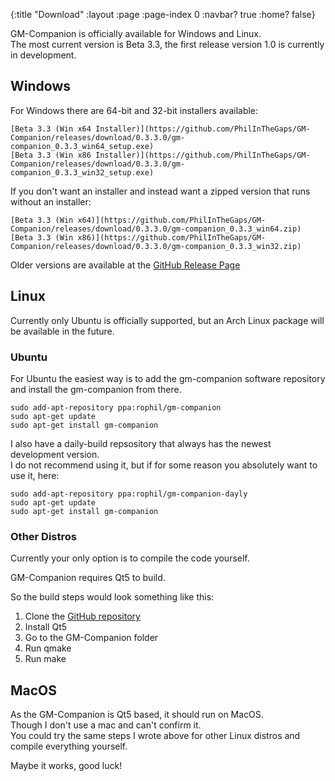 {:title      "Download"
 :layout     :page
 :page-index 0
 :navbar?    true
 :home?      false}
 
GM-Companion is officially available for Windows and Linux.  
The most current version is Beta 3.3, the first release version 1.0 is currently in development.

## Windows

For Windows there are 64-bit and 32-bit installers available:

	[Beta 3.3 (Win x64 Installer)](https://github.com/PhilInTheGaps/GM-Companion/releases/download/0.3.3.0/gm-companion_0.3.3_win64_setup.exe)  
	[Beta 3.3 (Win x86 Installer)](https://github.com/PhilInTheGaps/GM-Companion/releases/download/0.3.3.0/gm-companion_0.3.3_win32_setup.exe)  
	
If you don't want an installer and instead want a zipped version that runs without an installer:

	[Beta 3.3 (Win x64)](https://github.com/PhilInTheGaps/GM-Companion/releases/download/0.3.3.0/gm-companion_0.3.3_win64.zip)  
	[Beta 3.3 (Win x86)](https://github.com/PhilInTheGaps/GM-Companion/releases/download/0.3.3.0/gm-companion_0.3.3_win32.zip)  
	
Older versions are available at the [GitHub Release Page](https://github.com/PhilInTheGaps/GM-Companion/releases)  


## Linux

Currently only Ubuntu is officially supported, but an Arch Linux package will be available in the future.

### Ubuntu

For Ubuntu the easiest way is to add the gm-companion software repository and install the gm-companion from there.

```
sudo add-apt-repository ppa:rophil/gm-companion  
sudo apt-get update  
sudo apt-get install gm-companion  
```

I also have a daily-build repsository that always has the newest development version.  
I do not recommend using it, but if for some reason you absolutely want to use it, here:  


```
sudo add-apt-repository ppa:rophil/gm-companion-dayly  
sudo apt-get update  
sudo apt-get install gm-companion  
```

### Other Distros

Currently your only option is to compile the code yourself.  


GM-Companion requires Qt5 to build.  

So the build steps would look something like this:  
1. Clone the [GitHub repository](https://github.com/PhilInTheGaps/GM-Companion)  
2. Install Qt5  
3. Go to the GM-Companion folder
4. Run qmake
5. Run make

## MacOS

As the GM-Companion is Qt5 based, it should run on MacOS.  
Though I don't use a mac and can't confirm it.  
You could try the same steps I wrote above for other Linux distros and compile everything yourself.

Maybe it works, good luck!


